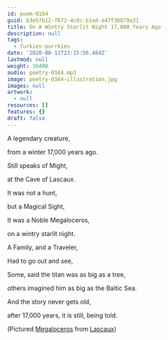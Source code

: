 ```yaml
---
id: poem-0164
guid: b3e57b12-f672-4c0c-b1ad-a47f36879a31
title: On A Wintry Starlit Night 17,000 Years Ago
description: null
tags:
  - furkies-purrkies
date: '2020-08-11T23:15:56.484Z'
lastmod: null
weight: 16400
audio: poetry-0164.mp3
image: poetry-0164-illustration.jpg
images: null
artwork:
  - null
resources: []
features: {}
draft: false
---
```


A legendary creature,

from a winter 17,000 years ago.

Still speaks of Might,

at the Cave of Lascaux.

It was not a hunt,

but a Magical Sight,

It was a Noble Megaloceros,

on a wintry starlit night.

A Family, and a Traveler,

Had to go out and see,

Some, said the titan was as big as a tree,

others imagined him as big as the Baltic Sea.

And the story never gets old,

after 17,000 years, it is still, being told.

(Pictured [Megaloceros](https://en.wikipedia.org/wiki/Megaloceros) from [Lascaux](https://en.wikipedia.org/wiki/Lascaux))
